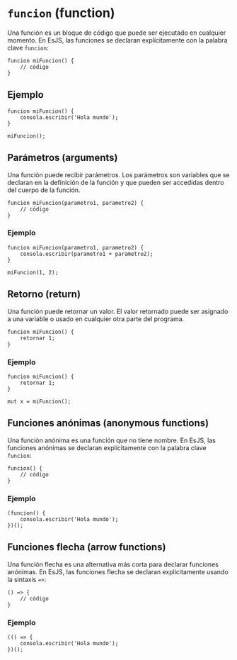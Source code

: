 # `funcion` (function)

Una función es un bloque de código que puede ser ejecutado en cualquier momento. En EsJS, las funciones se declaran explícitamente con la palabra clave `funcion`:

```esjs
funcion miFuncion() {
    // código
}
```

## Ejemplo

<EsEditor>

```esjs
funcion miFuncion() {
    consola.escribir('Hola mundo');
}

miFuncion();
```

</EsEditor>

## Parámetros (arguments)

Una función puede recibir parámetros. Los parámetros son variables que se declaran en la definición de la función y que pueden ser accedidas dentro del cuerpo de la función.

```esjs
funcion miFuncion(parametro1, parametro2) {
    // código
}
```

### Ejemplo

<EsEditor>

```esjs
funcion miFuncion(parametro1, parametro2) {
    consola.escribir(parametro1 + parametro2);
}

miFuncion(1, 2);
```

</EsEditor>

## Retorno (return)

Una función puede retornar un valor. El valor retornado puede ser asignado a una variable o usado en cualquier otra parte del programa.

```esjs
funcion miFuncion() {
    retornar 1;
}
```

### Ejemplo

<EsEditor>

```esjs
funcion miFuncion() {
    retornar 1;
}

mut x = miFuncion();
```

</EsEditor>

## Funciones anónimas (anonymous functions)

Una función anónima es una función que no tiene nombre. En EsJS, las funciones anónimas se declaran explícitamente con la palabra clave `funcion`:

```esjs
funcion() {
    // código
}
```

### Ejemplo

<EsEditor>

```esjs
(funcion() {
    consola.escribir('Hola mundo');
})();
```

</EsEditor>

## Funciones flecha (arrow functions)

Una función flecha es una alternativa más corta para declarar funciones anónimas. En EsJS, las funciones flecha se declaran explícitamente usando la sintaxis `=>`:

```esjs
() => {
    // código
}
```

### Ejemplo

<EsEditor>

```esjs
(() => {
    consola.escribir('Hola mundo');
})();
```

</EsEditor>
